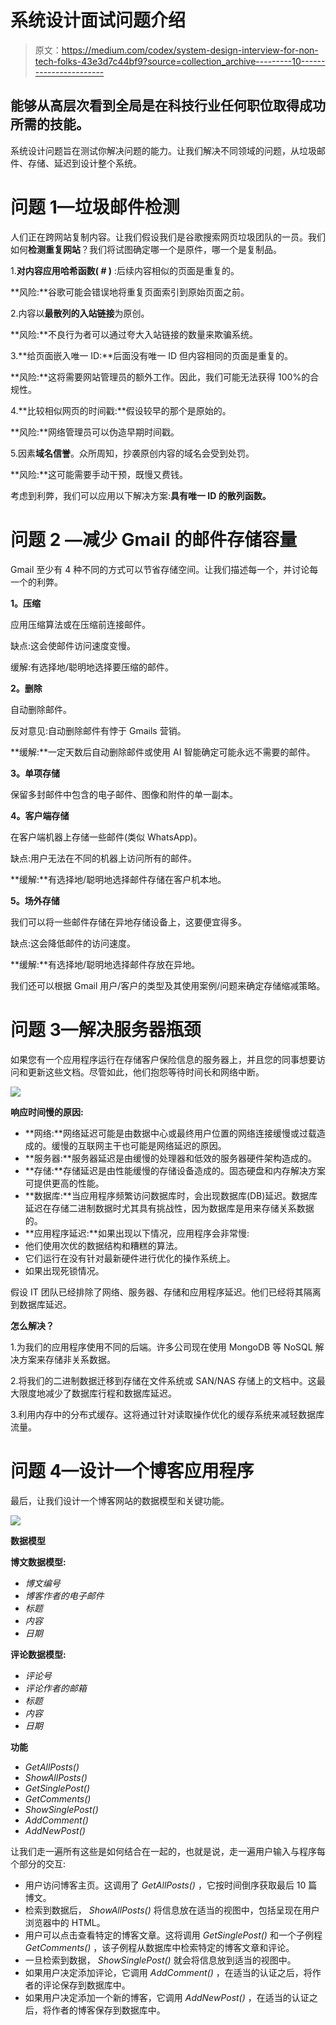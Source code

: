 # 系统设计面试问题介绍

> 原文：<https://medium.com/codex/system-design-interview-for-non-tech-folks-43e3d7c44bf9?source=collection_archive---------10----------------------->

## 能够从高层次看到全局是在科技行业任何职位取得成功所需的技能。

系统设计问题旨在测试你解决问题的能力。让我们解决不同领域的问题，从垃圾邮件、存储、延迟到设计整个系统。

# 问题 1—垃圾邮件检测

人们正在跨网站复制内容。让我们假设我们是谷歌搜索网页垃圾团队的一员。我们如何**检测重复网站**？我们将试图确定哪一个是原件，哪一个是复制品。

1.**对内容应用哈希函数( *#* )** :后续内容相似的页面是重复的。

**风险:**谷歌可能会错误地将重复页面索引到原始页面之前。

2.内容以**最散列的入站链接**为原创。

**风险:**不良行为者可以通过夸大入站链接的数量来欺骗系统。

3.**给页面嵌入唯一 ID:**后面没有唯一 ID 但内容相同的页面是重复的。

**风险:**这将需要网站管理员的额外工作。因此，我们可能无法获得 100%的合规性。

4.**比较相似网页的时间戳:**假设较早的那个是原始的。

**风险:**网络管理员可以伪造早期时间戳。

5.因素**域名信誉**。众所周知，抄袭原创内容的域名会受到处罚。

**风险:**这可能需要手动干预，既慢又费钱。

考虑到利弊，我们可以应用以下解决方案:**具有唯一 ID 的散列函数。**

# **问题 2 —减少 Gmail 的邮件存储容量**

Gmail 至少有 4 种不同的方式可以节省存储空间。让我们描述每一个，并讨论每一个的利弊。

**1。压缩**

应用压缩算法或在压缩前连接邮件。

缺点:这会使邮件访问速度变慢。

缓解:有选择地/聪明地选择要压缩的邮件。

**2。删除**

自动删除邮件。

反对意见:自动删除邮件有悖于 Gmails 营销。

**缓解:**一定天数后自动删除邮件或使用 AI 智能确定可能永远不需要的邮件。

**3。单项存储**

保留多封邮件中包含的电子邮件、图像和附件的单一副本。

**4。客户端存储**

在客户端机器上存储一些邮件(类似 WhatsApp)。

缺点:用户无法在不同的机器上访问所有的邮件。

**缓解:**有选择地/聪明地选择邮件存储在客户机本地。

**5。场外存储**

我们可以将一些邮件存储在异地存储设备上，这要便宜得多。

缺点:这会降低邮件的访问速度。

**缓解:**有选择地/聪明地选择邮件存放在异地。

我们还可以根据 Gmail 用户/客户的类型及其使用案例/问题来确定存储缩减策略。

# **问题 3—解决服务器瓶颈**

如果您有一个应用程序运行在存储客户保险信息的服务器上，并且您的同事想要访问和更新这些文档。尽管如此，他们抱怨等待时间长和网络中断。

![](img/6d5bac80d07c9bf9ed5cfbcc1a776dca.png)

**响应时间慢的原因:**

*   **网络:**网络延迟可能是由数据中心或最终用户位置的网络连接缓慢或过载造成的。缓慢的互联网主干也可能是网络延迟的原因。
*   **服务器:**服务器延迟是由缓慢的处理器和低效的服务器硬件架构造成的。
*   **存储:**存储延迟是由性能缓慢的存储设备造成的。固态硬盘和内存解决方案可提供更高的性能。
*   **数据库:**当应用程序频繁访问数据库时，会出现数据库(DB)延迟。数据库延迟在存储二进制数据时尤其具有挑战性，因为数据库是用来存储关系数据的。
*   **应用程序延迟:**如果出现以下情况，应用程序会非常慢:
*   他们使用次优的数据结构和糟糕的算法。
*   它们运行在没有针对最新硬件进行优化的操作系统上。
*   如果出现死锁情况。

假设 IT 团队已经排除了网络、服务器、存储和应用程序延迟。他们已经将其隔离到数据库延迟。

**怎么解决？**

1.为我们的应用程序使用不同的后端。许多公司现在使用 MongoDB 等 NoSQL 解决方案来存储非关系数据。

2.将我们的二进制数据迁移到存储在文件系统或 SAN/NAS 存储上的文档中。这最大限度地减少了数据库行程和数据库延迟。

3.利用内存中的分布式缓存。这将通过针对读取操作优化的缓存系统来减轻数据库流量。

# 问题 4—设计一个博客应用程序

最后，让我们设计一个博客网站的数据模型和关键功能。

![](img/391156f95fde75798c8a58df1ff10883.png)

**数据模型**

**博文数据模型:**

*   *博文编号*
*   *博客作者的电子邮件*
*   *标题*
*   *内容*
*   *日期*

**评论数据模型:**

*   *评论号*
*   *评论作者的邮箱*
*   *标题*
*   *内容*
*   *日期*

**功能**

*   *GetAllPosts()*
*   *ShowAllPosts()*
*   *GetSinglePost()*
*   *GetComments()*
*   *ShowSinglePost()*
*   *AddComment()*
*   *AddNewPost()*

让我们走一遍所有这些是如何结合在一起的，也就是说，走一遍用户输入与程序每个部分的交互:

*   用户访问博客主页。这调用了 *GetAllPosts()* ，它按时间倒序获取最后 10 篇博文。
*   检索到数据后， *ShowAllPosts()* 将信息放在适当的视图中，包括呈现在用户浏览器中的 HTML。
*   用户可以点击查看特定的博客文章。这将调用 *GetSinglePost()* 和一个子例程 *GetComments()* ，该子例程从数据库中检索特定的博客文章和评论。
*   一旦检索到数据， *ShowSinglePost()* 就会将信息放到适当的视图中。
*   如果用户决定添加评论，它调用 *AddComment()* ，在适当的认证之后，将作者的评论保存到数据库中。
*   如果用户决定添加一个新的博客，它调用 *AddNewPost()* ，在适当的认证之后，将作者的博客保存到数据库中。